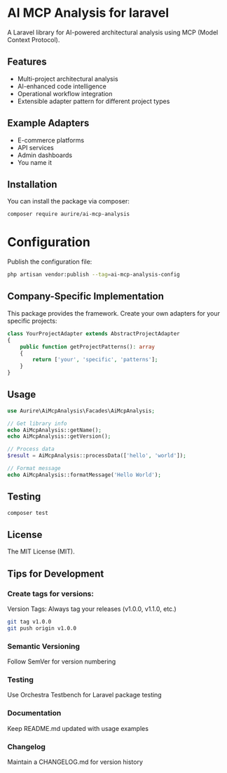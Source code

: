 # AI MCP Analysis for laravel

A Laravel library for AI-powered architectural analysis using MCP (Model Context Protocol).

## Features
- Multi-project architectural analysis
- AI-enhanced code intelligence
- Operational workflow integration
- Extensible adapter pattern for different project types

## Example Adapters
- E-commerce platforms
- API services
- Admin dashboards
- You name it

## Installation

You can install the package via composer:

```bash
composer require aurire/ai-mcp-analysis
```
# Configuration
Publish the configuration file:

```bash
php artisan vendor:publish --tag=ai-mcp-analysis-config
```

## Company-Specific Implementation
This package provides the framework. Create your own adapters for your specific projects:

```php
class YourProjectAdapter extends AbstractProjectAdapter 
{
    public function getProjectPatterns(): array 
    {
        return ['your', 'specific', 'patterns'];
    }
}
```

## Usage
```php
use Aurire\AiMcpAnalysis\Facades\AiMcpAnalysis;

// Get library info
echo AiMcpAnalysis::getName();
echo AiMcpAnalysis::getVersion();

// Process data
$result = AiMcpAnalysis::processData(['hello', 'world']);

// Format message
echo AiMcpAnalysis::formatMessage('Hello World');
```
## Testing

```bash
composer test
```
## License
The MIT License (MIT).

## Tips for Development
### Create tags for versions:

Version Tags: Always tag your releases (v1.0.0, v1.1.0, etc.)
```bash
git tag v1.0.0
git push origin v1.0.0
```

### Semantic Versioning
Follow SemVer for version numbering

### Testing
Use Orchestra Testbench for Laravel package testing

### Documentation
Keep README.md updated with usage examples

### Changelog
Maintain a CHANGELOG.md for version history
